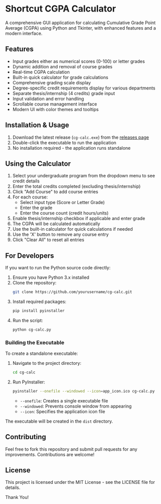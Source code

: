 # Shortcut CGPA Calculator

A comprehensive GUI application for calculating Cumulative Grade Point Average (CGPA) using Python and Tkinter, with enhanced features and a modern interface.

## Features

- Input grades either as numerical scores (0-100) or letter grades
- Dynamic addition and removal of course grades
- Real-time CGPA calculation
- Built-in quick calculator for grade calculations
- Comprehensive grading scale display
- Degree-specific credit requirements display for various departments
- Separate thesis/internship (4 credits) grade input
- Input validation and error handling
- Scrollable course management interface
- Modern UI with color themes and tooltips

## Installation & Usage

1. Download the latest release (`cg-calc.exe`) from the [releases page](https://github.com/ahshafin2315/cg-calc/releases)
2. Double-click the executable to run the application
3. No installation required - the application runs standalone

## Using the Calculator

1. Select your undergraduate program from the dropdown menu to see credit details
2. Enter the total credits completed (excluding thesis/internship)
3. Click "Add Course" to add course entries
4. For each course:
   - Select input type (Score or Letter Grade)
   - Enter the grade
   - Enter the course count (credit hours/units)
5. Enable thesis/internship checkbox if applicable and enter grade
6. The CGPA will be calculated automatically
7. Use the built-in calculator for quick calculations if needed
8. Use the 'X' button to remove any course entry
9. Click "Clear All" to reset all entries

## For Developers

If you want to run the Python source code directly:

1. Ensure you have Python 3.x installed
2. Clone the repository:
   ```bash
   git clone https://github.com/yourusername/cg-calc.git
   ```
3. Install required packages:
   ```bash
   pip install pyinstaller
   ```
4. Run the script:
   ```bash
   python cg-calc.py
   ```

### Building the Executable

To create a standalone executable:

1. Navigate to the project directory:
   ```bash
   cd cg-calc
   ```
2. Run PyInstaller:
   ```bash
   pyinstaller --onefile --windowed --icon=app_icon.ico cg-calc.py
   ```
   - `--onefile`: Creates a single executable file
   - `--windowed`: Prevents console window from appearing
   - `--icon`: Specifies the application icon file

The executable will be created in the `dist` directory.

## Contributing

Feel free to fork this repository and submit pull requests for any improvements.
Contributions are welcome!

## License

This project is licensed under the MIT License - see the LICENSE file for details.


Thank You!
